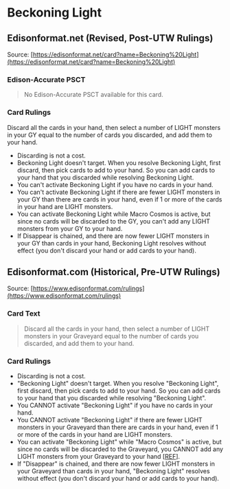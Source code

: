 # Beckoning Light

## Edisonformat.net (Revised, Post-UTW Rulings)

Source: [https://edisonformat.net/card?name=Beckoning%20Light](https://edisonformat.net/card?name=Beckoning%20Light)

### Edison-Accurate PSCT

> No Edison-Accurate PSCT available for this card.

### Card Rulings

Discard all the cards in your hand, then select a number of LIGHT monsters in your GY equal to the number of cards you discarded, and add them to your hand.
*   Discarding is not a cost.
*   Beckoning Light doesn't target. When you resolve Beckoning Light, first discard, then pick cards to add to your hand. So you can add cards to your hand that you discarded while resolving Beckoning Light.
*   You can't activate Beckoning Light if you have no cards in your hand.
*   You can't activate Beckoning Light if there are fewer LIGHT monsters in your GY than there are cards in your hand, even if 1 or more of the cards in your hand are LIGHT monsters.
*   You can activate Beckoning Light while Macro Cosmos is active, but since no cards will be discarded to the GY, you can't add any LIGHT monsters from your GY to your hand.
*   If Disappear is chained, and there are now fewer LIGHT monsters in your GY than cards in your hand, Beckoning Light resolves without effect (you don't discard your hand or add cards to your hand).


## Edisonformat.com (Historical, Pre-UTW Rulings)

Source: [https://www.edisonformat.com/rulings](https://www.edisonformat.com/rulings)

### Card Text

> Discard all the cards in your hand, then select a number of LIGHT monsters in your Graveyard equal to the number of cards you discarded, and add them to your hand.

### Card Rulings

*   Discarding is not a cost.
*   "Beckoning Light" doesn't target. When you resolve "Beckoning Light", first discard, then pick cards to add to your hand. So you can add cards to your hand that you discarded while resolving "Beckoning Light".
*   You CANNOT activate "Beckoning Light" if you have no cards in your hand.
*   You CANNOT activate "Beckoning Light" if there are fewer LIGHT monsters in your Graveyard than there are cards in your hand, even if 1 or more of the cards in your hand are LIGHT monsters.
*   You can activate "Beckoning Light" while "Macro Cosmos" is active, but since no cards will be discarded to the Graveyard, you CANNOT add any LIGHT monsters from your Graveyard to your hand \[[REF](https://www.pojo.biz/board/showthread.php?t=982726)\].
*   If "Disappear" is chained, and there are now fewer LIGHT monsters in your Graveyard than cards in your hand, "Beckoning Light" resolves without effect (you don't discard your hand or add cards to your hand).


